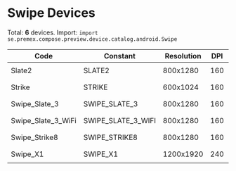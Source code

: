 # Swipe Devices

Total: **6** devices. Import: `import se.premex.compose.preview.device.catalog.android.Swipe`

| Code | Constant | Resolution | DPI | Compose Spec | Preview Usage |
|------|----------|------------|-----|-------------|---------------|
| Slate2 | SLATE2 | 800x1280 | 160 | `spec:width=800px,height=1280px,dpi=160` | `@Preview(device = Swipe.SLATE2)` |
| Strike | STRIKE | 600x1024 | 160 | `spec:width=600px,height=1024px,dpi=160` | `@Preview(device = Swipe.STRIKE)` |
| Swipe_Slate_3 | SWIPE_SLATE_3 | 800x1280 | 160 | `spec:width=800px,height=1280px,dpi=160` | `@Preview(device = Swipe.SWIPE_SLATE_3)` |
| Swipe_Slate_3_WiFi | SWIPE_SLATE_3_WIFI | 800x1280 | 160 | `spec:width=800px,height=1280px,dpi=160` | `@Preview(device = Swipe.SWIPE_SLATE_3_WIFI)` |
| Swipe_Strike8 | SWIPE_STRIKE8 | 800x1280 | 160 | `spec:width=800px,height=1280px,dpi=160` | `@Preview(device = Swipe.SWIPE_STRIKE8)` |
| Swipe_X1 | SWIPE_X1 | 1200x1920 | 240 | `spec:width=1200px,height=1920px,dpi=240` | `@Preview(device = Swipe.SWIPE_X1)` |

<!-- Generated automatically. Do not edit manually. -->
